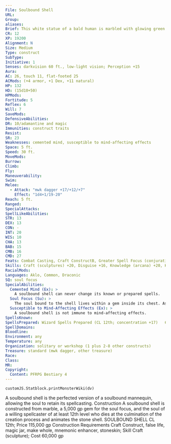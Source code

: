 ```yaml
---
File: Soulbound Shell
URL: 
Group: 
aliases: 
Brief: This white statue of a bald human is marbled with glowing green veins of energy.
CR: 12
XP: 19200
Alignment: N
Size: Medium
Type: construct
SubType: 
Initiative: 1
Senses: darkvision 60 ft., low-light vision; Perception +15
Aura: 
AC: 26, touch 11, flat-footed 25
ACMods: (+4 armor, +1 Dex, +11 natural)
HP: 132
HD: (15d10+50)
HPMods: 
Fortitude: 5
Reflex: 6
Will: 7
SaveMods: 
DefensiveAbilities: 
DR: 10/adamantine and magic
Immunities: construct traits
Resist: 
SR: 23
Weaknesses: cemented mind, susceptible to mind-affecting effects
Space: 5 ft.
Speed: 30 ft.
MoveMods: 
Burrow: 
Climb: 
Fly: 
Maneuverability: 
Swim: 
Melee: 
  - Attack: "mwk dagger +17/+12/+7"
    Effect: "1d4+1/19-20"
Reach: 5 ft.
Ranged: 
SpecialAttacks: 
SpellLikeAbilities: 
STR: 13
DEX: 13
CON: -
INT: 20
WIS: 10
CHA: 13
BAB: 15
CMB: 16
CMD: 27
Feats: Combat Casting, Craft ConstructB, Greater Spell Focus (conjuration), Improved Iron Will, Iron Will, Skill Focus (Spellcraft), Spell Focus (conjuration), Spell Focus (enchantment), Toughness
Skills: Craft (sculptures) +20, Disguise +16, Knowledge (arcana) +20, Knowledge (engineering) +20, Perception +15, Spellcraft +26, Use Magic Device +16
RacialMods: 
Languages: Aklo, Common, Draconic
SQ: soul focus
SpecialAbilities:
  Cemented Mind (Ex): >
    A soulbound shell can never change its known or prepared spells.
  Soul Focus (Su): >
    The soul bound to the shell lives within a gem inside its chest. As long as this soul focus remains intact, it can be used to animate another shell, at the same cost as creating a new soulbound shell, and retains its personality and memories. A soul focus has hardness 8, 12 hit points, and a break DC of 20.  Spells A spellbound shell casts spells as a 12th-level cleric, witch, or wizard, but does not gain any other class abilities.
  Susceptible to Mind-Affecting Effects (Ex): >
    A soulbound shell is not immune to mind-affecting effects.
SpellsKnown: 
SpellsPrepared: Wizard Spells Prepared (CL 12th; concentration +17)   6th-beast shape IV, disintegrate (DC 21)   5th-cloudkill (2, DC 22), dominate person (DC 21), passwall   4th-black tentacles (2), fire shield, shout (DC 19)   3rd-fly, lightning bolt (2, DC 18), stinking cloud (2, DC 20)   2nd-false life (already cast), glitterdust (DC 19), hideous laughter (DC 18), make whole, mirror image   1st-charm person (2, DC 17), expeditious retreat, grease (DC 18), mage armor (already cast), unseen servant   0-acid splash, detect magic, mage hand, read magic
SpellDomains: 
Bloodline: 
Environment: any
Temperature: any
Organization: solitary or workshop (1 plus 2-8 other constructs)
Treasure: standard (mwk dagger, other treasure)
Race: 
Class: 
MR: 
Copyright:
  Content: PFRPG Bestiary 4
---
```

```dataviewjs
customJS.Statblock.printMonsterWiki(dv)
```
A soulbound shell is the perfected version of a soulbound mannequin, allowing the soul to retain its spellcasting.  Construction  A soulbound shell is constructed from marble, a 5,000 gp gem for the soul focus, and the soul of a willing spellcaster of at least 12th level who dies at the culmination of the creation process and animates the stone shell.  SOULBOUND SHELL  CL 12th; Price 115,000 gp  Construction  Requirements Craft Construct, false life, magic jar, make whole, mnemonic enhancer, stoneskin; Skill Craft (sculpture); Cost 60,000 gp
